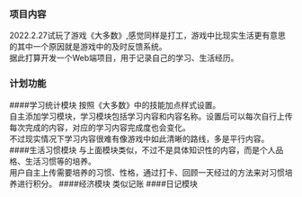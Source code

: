 ### 项目内容
2022.2.27试玩了游戏《大多数》,感觉同样是打工，游戏中比现实生活更有意思的其中一个原因就是游戏中的及时反馈系统。  
据此打算开发一个Web端项目，用于记录自己的学习、生活经历。  
### 计划功能
####学习统计模块
按照《大多数》中的技能加点样式设置。  
自主添加学习模块，学习模块包括学习内容和内容名称。设置后可以每次自行上传每次完成的内容，对应的学习内容完成度也会变化。  
不过现实情况下学习内容很难有像游戏中如此清晰的路线，多是平行内容。  
####生活习惯模块
与上面模块类似，不过不是具体知识性的内容，而是个人品格、生活习惯等的培养。  
用户自主上传需要培养的习惯、性格，通过打卡、回顾一天经过的方法来对习惯培养进行积分。
####经济模块
类似记账
####日记模块